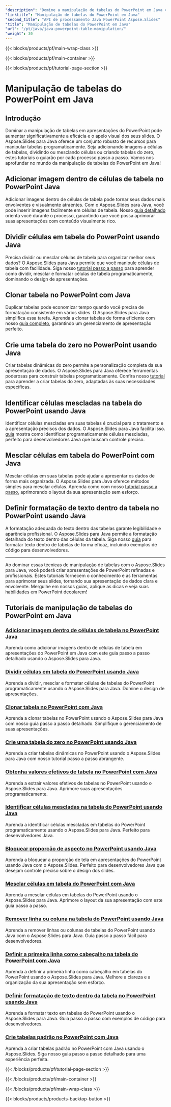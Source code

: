 ```yaml
---
"description": "Domine a manipulação de tabelas do PowerPoint em Java com o Aspose.Slides. Aprenda a adicionar imagens, dividir células, criar tabelas e muito mais com nossos tutoriais passo a passo detalhados."
"linktitle": "Manipulação de tabelas do PowerPoint em Java"
"second_title": "API de processamento Java PowerPoint Aspose.Slides"
"title": "Manipulação de tabelas do PowerPoint em Java"
"url": "/pt/java/java-powerpoint-table-manipulation/"
"weight": 30
---
```


{{< blocks/products/pf/main-wrap-class >}}

{{< blocks/products/pf/main-container >}}

{{< blocks/products/pf/tutorial-page-section >}}

# Manipulação de tabelas do PowerPoint em Java

## Introdução

Dominar a manipulação de tabelas em apresentações do PowerPoint pode aumentar significativamente a eficácia e o apelo visual dos seus slides. O Aspose.Slides para Java oferece um conjunto robusto de recursos para manipular tabelas programaticamente. Seja adicionando imagens a células de tabelas, dividindo ou mesclando células ou criando tabelas do zero, estes tutoriais o guiarão por cada processo passo a passo. Vamos nos aprofundar no mundo da manipulação de tabelas do PowerPoint em Java!

## Adicionar imagem dentro de células de tabela no PowerPoint Java
Adicionar imagens dentro de células de tabela pode tornar seus dados mais envolventes e visualmente atraentes. Com o Aspose.Slides para Java, você pode inserir imagens facilmente em células de tabela. Nosso [guia detalhado](./add-image-inside-table-cells-java-powerpoint/) orienta você durante o processo, garantindo que você possa aprimorar suas apresentações com conteúdo visualmente rico.

## Dividir células em tabela do PowerPoint usando Java
Precisa dividir ou mesclar células de tabela para organizar melhor seus dados? O Aspose.Slides para Java permite que você manipule células de tabela com facilidade. Siga nosso [tutorial passo a passo](./split-cells-powerpoint-table-java/) para aprender como dividir, mesclar e formatar células de tabela programaticamente, dominando o design de apresentações.

## Clonar tabela no PowerPoint com Java
Duplicar tabelas pode economizar tempo quando você precisa de formatação consistente em vários slides. O Aspose.Slides para Java simplifica essa tarefa. Aprenda a clonar tabelas de forma eficiente com nosso [guia completo](./clone-table-powerpoint-java/), garantindo um gerenciamento de apresentação perfeito.

## Crie uma tabela do zero no PowerPoint usando Java
Criar tabelas dinâmicas do zero permite a personalização completa da sua apresentação de dados. O Aspose.Slides para Java oferece ferramentas poderosas para construir tabelas programaticamente. Confira nosso [tutorial](./create-table-from-scratch-powerpoint-java/) para aprender a criar tabelas do zero, adaptadas às suas necessidades específicas.

## Identificar células mescladas na tabela do PowerPoint usando Java
Identificar células mescladas em suas tabelas é crucial para o tratamento e a apresentação precisos dos dados. O Aspose.Slides para Java facilita isso. [guia](./identify-merged-cells-powerpoint-table-java/) mostra como identificar programaticamente células mescladas, perfeito para desenvolvedores Java que buscam controle preciso.

## Mesclar células em tabela do PowerPoint com Java
Mesclar células em suas tabelas pode ajudar a apresentar os dados de forma mais organizada. O Aspose.Slides para Java oferece métodos simples para mesclar células. Aprenda como com nosso [tutorial passo a passo](./merge-cells-powerpoint-table-java/), aprimorando o layout da sua apresentação sem esforço.

## Definir formatação de texto dentro da tabela no PowerPoint usando Java
A formatação adequada do texto dentro das tabelas garante legibilidade e aparência profissional. O Aspose.Slides para Java permite a formatação detalhada do texto dentro das células da tabela. Siga nosso [guia](./set-text-formatting-inside-table-powerpoint-java/) para formatar texto dentro de tabelas de forma eficaz, incluindo exemplos de código para desenvolvedores.

---

Ao dominar essas técnicas de manipulação de tabelas com o Aspose.Slides para Java, você poderá criar apresentações de PowerPoint refinadas e profissionais. Estes tutoriais fornecem o conhecimento e as ferramentas para aprimorar seus slides, tornando sua apresentação de dados clara e envolvente. Mergulhe em nossos guias, aplique as dicas e veja suas habilidades em PowerPoint decolarem!
## Tutoriais de manipulação de tabelas do PowerPoint em Java
### [Adicionar imagem dentro de células de tabela no PowerPoint Java](./add-image-inside-table-cells-java-powerpoint/)
Aprenda como adicionar imagens dentro de células de tabela em apresentações do PowerPoint em Java com este guia passo a passo detalhado usando o Aspose.Slides para Java.
### [Dividir células em tabela do PowerPoint usando Java](./split-cells-powerpoint-table-java/)
Aprenda a dividir, mesclar e formatar células de tabelas do PowerPoint programaticamente usando o Aspose.Slides para Java. Domine o design de apresentações.
### [Clonar tabela no PowerPoint com Java](./clone-table-powerpoint-java/)
Aprenda a clonar tabelas no PowerPoint usando o Aspose.Slides para Java com nosso guia passo a passo detalhado. Simplifique o gerenciamento de suas apresentações.
### [Crie uma tabela do zero no PowerPoint usando Java](./create-table-from-scratch-powerpoint-java/)
Aprenda a criar tabelas dinâmicas no PowerPoint usando o Aspose.Slides para Java com nosso tutorial passo a passo abrangente.
### [Obtenha valores efetivos de tabela no PowerPoint com Java](./get-effective-values-table-powerpoint-java/)
Aprenda a extrair valores efetivos de tabelas no PowerPoint usando o Aspose.Slides para Java. Aprimore suas apresentações programaticamente.
### [Identificar células mescladas na tabela do PowerPoint usando Java](./identify-merged-cells-powerpoint-table-java/)
Aprenda a identificar células mescladas em tabelas do PowerPoint programaticamente usando o Aspose.Slides para Java. Perfeito para desenvolvedores Java.
### [Bloquear proporção de aspecto no PowerPoint usando Java](./lock-aspect-ratio-powerpoint-java/)
Aprenda a bloquear a proporção de tela em apresentações do PowerPoint usando Java com o Aspose.Slides. Perfeito para desenvolvedores Java que desejam controle preciso sobre o design dos slides.
### [Mesclar células em tabela do PowerPoint com Java](./merge-cells-powerpoint-table-java/)
Aprenda a mesclar células em tabelas do PowerPoint usando o Aspose.Slides para Java. Aprimore o layout da sua apresentação com este guia passo a passo.
### [Remover linha ou coluna na tabela do PowerPoint usando Java](./remove-row-column-powerpoint-table-java/)
Aprenda a remover linhas ou colunas de tabelas do PowerPoint usando Java com o Aspose.Slides para Java. Guia passo a passo fácil para desenvolvedores.
### [Definir a primeira linha como cabeçalho na tabela do PowerPoint com Java](./set-first-row-header-powerpoint-table-java/)
Aprenda a definir a primeira linha como cabeçalho em tabelas do PowerPoint usando o Aspose.Slides para Java. Melhore a clareza e a organização da sua apresentação sem esforço.
### [Definir formatação de texto dentro da tabela no PowerPoint usando Java](./set-text-formatting-inside-table-powerpoint-java/)
Aprenda a formatar texto em tabelas do PowerPoint usando o Aspose.Slides para Java. Guia passo a passo com exemplos de código para desenvolvedores.
### [Crie tabelas padrão no PowerPoint com Java](./create-standard-tables-powerpoint-java/)
Aprenda a criar tabelas padrão no PowerPoint com Java usando o Aspose.Slides. Siga nosso guia passo a passo detalhado para uma experiência perfeita.

{{< /blocks/products/pf/tutorial-page-section >}}

{{< /blocks/products/pf/main-container >}}

{{< /blocks/products/pf/main-wrap-class >}}

{{< blocks/products/products-backtop-button >}}